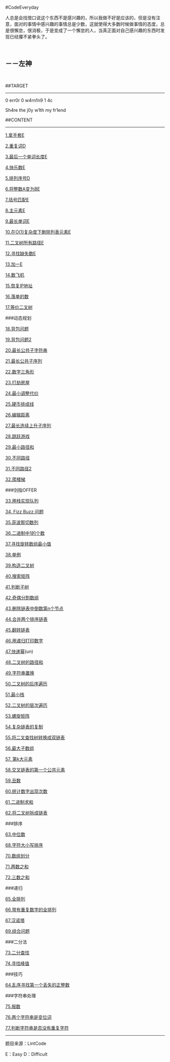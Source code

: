 #CodeEveryday

人总是会找借口说这个东西不是感兴趣的，所以我做不好是应该的，但是没有注意，面对的事情中感兴趣的事情总是少数，这就使得大多数时候做事情的态度，总是很懈怠，很消极，于是变成了一个懈怠的人，当真正面对自己感兴趣的东西时发现已经攥不紧拳头了。　　

　　　　　　　　　　　　　　　　　　　　　　　　　　　　　　　　　　　－－左神
　　　　　　　　　　　　　　　　　　　　　　　　　　　　　　　　　　　　　　　　　　　　　　　　　　　　　　　　　　　　　　　　　　　　　　　　　　　　　　　　　　　　　　　　　　　　　　　　　　　　　　　
---
##TARGET

---
 
 0 err0r  0 w4rn1n9  1 4c 
 
 Sh4re the j0y w1th my fr1end
 
##CONTENT

---
[1.拿手套E]()

[2.重复词D]()

[3.最后一个单词长度E]()

[4.快乐数E](https://segmentfault.com/a/1190000004363507)

[5.排列序号D](https://segmentfault.com/a/1190000004370068)

[6.将整数A变为BE](https://segmentfault.com/a/1190000004375621)

[7.括号匹配E](https://segmentfault.com/a/1190000004383146)

[8.主元素E](https://segmentfault.com/a/1190000004389777)

[9.最长单词E](https://segmentfault.com/a/1190000004392897)

[10.在O(1)复杂度下删除列表元素E](https://segmentfault.com/a/1190000004432131)

[11.二叉树所有路径E](https://segmentfault.com/a/1190000004437178)

[12.寻找缺失数E](https://segmentfault.com/a/1190000004439278)

[13.加一E](https://segmentfault.com/a/1190000004445333)

[14.数飞机](https://segmentfault.com/a/1190000004449555)

[15.恢复IP地址](https://segmentfault.com/a/1190000004456824)

[16.落单的数](https://segmentfault.com/a/1190000004463176)

[17.等价二叉树](https://segmentfault.com/a/1190000004470643)

###动态规划

[18.背包问题](http://www.lintcode.com/zh-cn/problem/backpack/)

[19.背包问题2](http://www.lintcode.com/zh-cn/problem/backpack-ii/)

[20.最长公共子字符串](http://www.lintcode.com/zh-cn/problem/longest-common-substring/)

[21.最长公共子序列](http://www.lintcode.com/zh-cn/problem/longest-common-subsequence/)

[22.数字三角形](http://www.lintcode.com/zh-cn/problem/triangle/)

[23.打劫房屋](http://www.lintcode.com/problem/house-robber)

[24.最小调整代价](http://www.lintcode.com/zh-cn/problem/minimum-adjustment-cost/)

[25.硬币排成线](http://www.lintcode.com/zh-cn/problem/coins-in-a-line/)

[26.编辑距离](http://www.lintcode.com/zh-cn/problem/edit-distance/)

[27.最长连续上升子序列](http://www.lintcode.com/zh-cn/problem/longest-increasing-continuous-subsequence/)

[28.跳跃游戏](http://www.lintcode.com/zh-cn/problem/jump-game/)

[29.最小路径和](http://www.lintcode.com/zh-cn/problem/minimum-path-sum/)

[30.不同路径](http://www.lintcode.com/zh-cn/problem/unique-paths/)

[31.不同路径2](http://www.lintcode.com/zh-cn/problem/unique-paths-ii/)

[32.爬楼梯](http://www.lintcode.com/zh-cn/problem/climbing-stairs/)

###剑指OFFER

[33.用栈实现队列](http://www.lintcode.com/zh-cn/problem/implement-queue-by-two-stacks/)

[34. Fizz Buzz 问题](http://www.lintcode.com/zh-cn/problem/fizz-buzz/)

[35.菲波那切数列](http://www.lintcode.com/zh-cn/problem/fibonacci/)

[36.二进制中1的个数](http://www.lintcode.com/zh-cn/problem/count-1-in-binary/)

[37.寻找旋转数组最小值](http://www.lintcode.com/zh-cn/problem/find-minimum-in-rotated-sorted-array/)

[38.单例](http://www.lintcode.com/zh-cn/problem/singleton/)

[39.构造二叉树](http://www.lintcode.com/zh-cn/problem/construct-binary-tree-from-preorder-and-inorder-traversal/)

[40.搜索矩阵](http://www.lintcode.com/zh-cn/problem/search-a-2d-matrix-ii/)

[41.判断子树](http://www.lintcode.com/zh-cn/problem/subtree/)

[42.奇偶分割数组](http://www.lintcode.com/zh-cn/problem/partition-array-by-odd-and-even/)

[43.删除链表中倒数第n个节点](http://www.lintcode.com/zh-cn/problem/remove-nth-node-from-end-of-list/)

[44.合并两个排序链表](http://www.lintcode.com/zh-cn/problem/merge-two-sorted-lists/)

[45.翻转链表](http://www.lintcode.com/zh-cn/problem/reverse-linked-list/)

[46.用递归打印数字](http://www.lintcode.com/zh-cn/problem/print-numbers-by-recursion/)

[47.快速幂](http://www.lintcode.com/zh-cn/problem/fast-power/)(un)

[48.二叉树的路径和](http://www.lintcode.com/zh-cn/problem/binary-tree-path-sum/)

[49.字符串置换](http://www.lintcode.com/zh-cn/problem/string-permutation/)

[50.二叉树的后序遍历](http://www.lintcode.com/zh-cn/problem/binary-tree-postorder-traversal/)

[51.最小栈](http://www.lintcode.com/zh-cn/problem/min-stack/)

[52.二叉树的层次遍历](http://www.lintcode.com/zh-cn/problem/binary-tree-level-order-traversal/)

[53.螺旋矩阵](http://www.lintcode.com/problem/spiral-matrix)

[54.复杂链表的复制](http://www.lintcode.com/zh-cn/problem/copy-list-with-random-pointer/)

[55.将二叉查找树转换成双链表](http://www.lintcode.com/zh-cn/problem/convert-binary-search-tree-to-doubly-linked-list/)

[56.最大子数组](http://www.lintcode.com/zh-cn/problem/maximum-subarray/)

[57. 第k大元素](http://www.lintcode.com/zh-cn/problem/kth-largest-element/)

[58.交叉链表的第一个公共元素](http://www.lintcode.com/zh-cn/problem/intersection-of-two-linked-lists/)

[59.丑数](http://www.lintcode.com/zh-cn/problem/ugly-number/)

[60.统计数字出现次数](http://www.lintcode.com/zh-cn/problem/digit-counts/)

[61.二进制求和](http://www.lintcode.com/zh-cn/problem/add-binary/)

[62.将二叉树拆成链表](http://www.lintcode.com/zh-cn/problem/flatten-binary-tree-to-linked-list/)

###排序

[63.中位数](http://www.lintcode.com/zh-cn/problem/median/)

[68.字符大小写排序](http://www.lintcode.com/zh-cn/problem/sort-letters-by-case/)

[70.数组划分](http://www.lintcode.com/zh-cn/problem/partition-array/)

[71.两数之和](http://www.lintcode.com/zh-cn/problem/two-sum/)

[72.三数之和](http://www.lintcode.com/zh-cn/problem/3sum/)

###递归

[65.全排列](http://www.lintcode.com/zh-cn/problem/permutations/)

[66.带有重复数字的全排列](http://www.lintcode.com/zh-cn/problem/permutations-ii/)

[67.汉诺塔]()

[69.组合问题](http://www.lintcode.com/zh-cn/problem/combinations/)

###二分法

[73.二分查找](http://www.lintcode.com/zh-cn/problem/first-position-of-target/)

[74.寻找峰值](http://www.lintcode.com/zh-cn/problem/find-peak-element/)

###技巧

[64.乱序寻找第一个丢失的正整数]()

###字符串处理

[75.报数](http://www.lintcode.com/zh-cn/problem/count-and-say/)

[76.两个字符串是变位词](http://www.lintcode.com/zh-cn/problem/two-strings-are-anagrams/)

[77.判断字符串是否没有重复字符](http://www.lintcode.com/zh-cn/problem/unique-characters/)




--- 
题目来源：LintCode

E：Easy
D：Difficult


